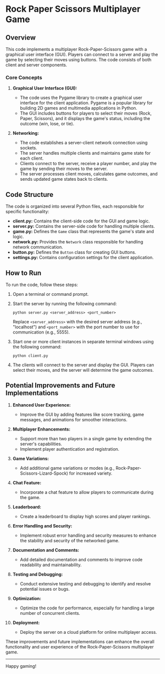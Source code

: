 # Rock Paper Scissors Multiplayer Game 

## Overview

This code implements a multiplayer Rock-Paper-Scissors game with a graphical user interface (GUI). Players can connect to a server and play the game by selecting their moves using buttons. The code consists of both client and server components.

### Core Concepts

1. **Graphical User Interface (GUI):**
   - The code uses the Pygame library to create a graphical user interface for the client application. Pygame is a popular library for building 2D games and multimedia applications in Python.
   - The GUI includes buttons for players to select their moves (Rock, Paper, Scissors), and it displays the game's status, including the outcome (win, lose, or tie).

2. **Networking:**
   - The code establishes a server-client network connection using sockets.
   - The server handles multiple clients and maintains game state for each client.
   - Clients connect to the server, receive a player number, and play the game by sending their moves to the server.
   - The server processes client moves, calculates game outcomes, and sends updated game states back to clients.

## Code Structure

The code is organized into several Python files, each responsible for specific functionality:

- **client.py:** Contains the client-side code for the GUI and game logic.
- **server.py:** Contains the server-side code for handling multiple clients.
- **game.py:** Defines the `Game` class that represents the game's state and logic.
- **network.py:** Provides the `Network` class responsible for handling network communication.
- **button.py:** Defines the `Button` class for creating GUI buttons.
- **settings.py:** Contains configuration settings for the client application.

## How to Run

To run the code, follow these steps:

1. Open a terminal or command prompt.

2. Start the server by running the following command:
   ```
   python server.py <server_address> <port_number>
   ```
   Replace `<server_address>` with the desired server address (e.g., "localhost") and `<port_number>` with the port number to use for communication (e.g., 5555).

3. Start one or more client instances in separate terminal windows using the following command:
   ```
   python client.py
   ```

4. The clients will connect to the server and display the GUI. Players can select their moves, and the server will determine the game outcomes.

## Potential Improvements and Future Implementations

1. **Enhanced User Experience:**
   - Improve the GUI by adding features like score tracking, game messages, and animations for smoother interactions.

2. **Multiplayer Enhancements:**
   - Support more than two players in a single game by extending the server's capabilities.
   - Implement player authentication and registration.

3. **Game Variations:**
   - Add additional game variations or modes (e.g., Rock-Paper-Scissors-Lizard-Spock) for increased variety.

4. **Chat Feature:**
   - Incorporate a chat feature to allow players to communicate during the game.

5. **Leaderboard:**
   - Create a leaderboard to display high scores and player rankings.

6. **Error Handling and Security:**
   - Implement robust error handling and security measures to enhance the stability and security of the networked game.

7. **Documentation and Comments:**
   - Add detailed documentation and comments to improve code readability and maintainability.

8. **Testing and Debugging:**
   - Conduct extensive testing and debugging to identify and resolve potential issues or bugs.

9. **Optimization:**
   - Optimize the code for performance, especially for handling a large number of concurrent clients.

10. **Deployment:**
    - Deploy the server on a cloud platform for online multiplayer access.

These improvements and future implementations can enhance the overall functionality and user experience of the Rock-Paper-Scissors multiplayer game.

---

Happy gaming!

